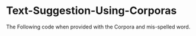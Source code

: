 # Text-Suggestion-Using-Corporas
The Following code when provided with the Corpora and mis-spelled word.
